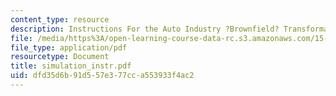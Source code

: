 ```yaml
---
content_type: resource
description: Instructions For the Auto Industry ?Brownfield? Transformation Simulation
file: /media/https%3A/open-learning-course-data-rc.s3.amazonaws.com/15-343-managing-transformations-in-work-organizations-and-society-spring-2002/dfd35d6b91d557e377cca553933f4ac2_simulation_instr.pdf
file_type: application/pdf
resourcetype: Document
title: simulation_instr.pdf
uid: dfd35d6b-91d5-57e3-77cc-a553933f4ac2
---
```

